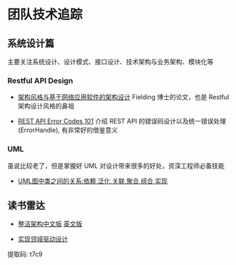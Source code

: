 # 团队技术追踪

## 系统设计篇

主要关注系统设计、设计模式、接口设计、技术架构与业务架构、模块化等

### Restful API Design

- [架构风格与基于网络应用软件的架构设计](https://static001.infoq.cn/resource/ebook/d8/d4/d81ffea1966b4926e64372829ec0e7d4.pdf)  Fielding 博士的论文，也是 Restful 架构设计风格的鼻祖

- [REST API Error Codes 101](https://blog.restcase.com/rest-api-error-codes-101/)   介绍 REST API 的错误码设计以及统一错误处理(ErrorHandle), 有非常好的借鉴意义

### UML

虽说比较老了，但是掌握好 UML 对设计带来很多的好处，资深工程师必备技能

- [UML图中类之间的关系:依赖,泛化,关联,聚合,组合,实现](https://www.cnblogs.com/firstcsharp/p/5327659.html)


## 读书雷达

- [整洁架构中文版](https://github.com/wonderwater/clean_architecture_zh/blob/master/SUMMARY.md) [英文版](https://usermanual.wiki/Pdf/Clean20Architecture20A20Craftsmans20Guide20to20Software20Structure20and20Design.1054649711.pdf)

- [实现领域驱动设计](https://pan.baidu.com/s/1LFjuQdLpjVIJwMcF2iWS1g)

提取码: t7c9

